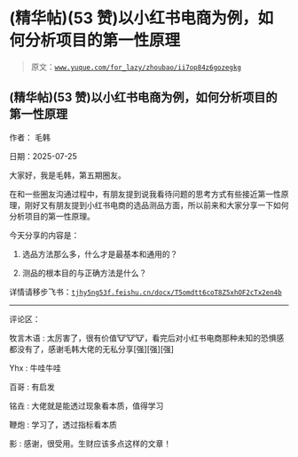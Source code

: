 # (精华帖)(53 赞)以小红书电商为例，如何分析项目的第一性原理

> 原文：[`www.yuque.com/for_lazy/zhoubao/ii7op84z6gozegkg`](https://www.yuque.com/for_lazy/zhoubao/ii7op84z6gozegkg)

## (精华帖)(53 赞)以小红书电商为例，如何分析项目的第一性原理

作者： 毛韩

日期：2025-07-25

大家好，我是毛韩，第五期圈友。

在和一些圈友沟通过程中，有朋友提到说我看待问题的思考方式有些接近第一性原理，刚好又有朋友提到小红书电商的选品测品方面，所以前来和大家分享一下如何分析项目的第一性原理。

今天分享的内容是：

1. 选品方法那么多，什么才是最基本和通用的？

2. 测品的根本目的与正确方法是什么？

详情请移步飞书：[`tjhy5ng53f.feishu.cn/docx/T5omdtt6coT8Z5xhOF2cTx2en4b`](https://tjhy5ng53f.feishu.cn/docx/T5omdtt6coT8Z5xhOF2cTx2en4b)

* * *

评论区：

牧言木语 : 太厉害了，很有价值🐮🐮🐮，看完后对小红书电商那种未知的恐惧感都没有了，感谢毛韩大佬的无私分享[强][强][强]

Yhx : 牛哇牛哇

百哥 : 有启发

铭垚 : 大佬就是能透过现象看本质，值得学习

鞭炮 : 学习了，透过指标看本质

影 : 感谢，很受用。生财应该多点这样的文章！